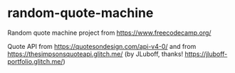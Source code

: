 # random-quote-machine
Random quote machine project from https://www.freecodecamp.org/

Quote API from https://quotesondesign.com/api-v4-0/ and from https://thesimpsonsquoteapi.glitch.me/ (by JLuboff, thanks! https://jluboff-portfolio.glitch.me/)
